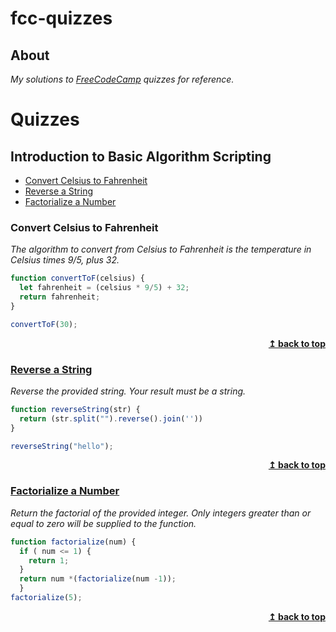 # fcc-quizzes

## About
_My solutions to 
[FreeCodeCamp](https://learn.freecodecamp.org/) quizzes for reference._

# Quizzes 
## Introduction to Basic Algorithm Scripting
*   [Convert Celsius to Fahrenheit](#convert-celsius-to-fahrenheit)
*   [Reverse a String](#reverse-a-string)
*   [Factorialize a Number](#factorialize-a-number)


### Convert Celsius to Fahrenheit

_The algorithm to convert from Celsius to Fahrenheit is the temperature in Celsius times 9/5, plus 32._

```js
function convertToF(celsius) {
  let fahrenheit = (celsius * 9/5) + 32;
  return fahrenheit;
}

convertToF(30);
```

<div align="right">
    <b><a href="#quizzes">↥ back to top</a></b>
</div>


### [Reverse a String](https://learn.freecodecamp.org/javascript-algorithms-and-data-structures/basic-algorithm-scripting/reverse-a-string)

_Reverse the provided string. Your result must be a string._
```js
function reverseString(str) {
  return (str.split("").reverse().join(''))
}

reverseString("hello");
```
<div align="right">
    <b><a href="#quizzes">↥ back to top</a></b>
</div>

### [Factorialize a Number](https://learn.freecodecamp.org/javascript-algorithms-and-data-structures/basic-algorithm-scripting/factorialize-a-number/)

_Return the factorial of the provided integer. Only integers greater than or equal to zero will be supplied to the function._
```js
function factorialize(num) {
  if ( num <= 1) {
    return 1;
  } 
  return num *(factorialize(num -1));
  }
factorialize(5);
```
<div align="right">
    <b><a href="#quizzes">↥ back to top</a></b>
</div>